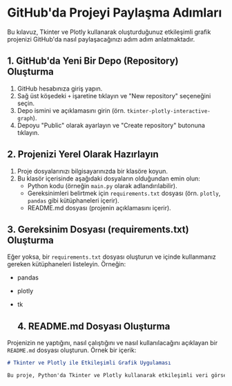 # GitHub'da Projeyi Paylaşma Adımları

Bu kılavuz, Tkinter ve Plotly kullanarak oluşturduğunuz etkileşimli grafik projenizi GitHub'da nasıl paylaşacağınızı adım adım anlatmaktadır.

## 1. GitHub'da Yeni Bir Depo (Repository) Oluşturma
1. GitHub hesabınıza giriş yapın.
2. Sağ üst köşedeki `+` işaretine tıklayın ve "New repository" seçeneğini seçin.
3. Depo ismini ve açıklamasını girin (örn. `tkinter-plotly-interactive-graph`).
4. Depoyu "Public" olarak ayarlayın ve "Create repository" butonuna tıklayın.

## 2. Projenizi Yerel Olarak Hazırlayın
1. Proje dosyalarınızı bilgisayarınızda bir klasöre koyun.
2. Bu klasör içerisinde aşağıdaki dosyaların olduğundan emin olun:
   - Python kodu (örneğin `main.py` olarak adlandırılabilir).
   - Gereksinimleri belirtmek için `requirements.txt` dosyası (örn. `plotly`, `pandas` gibi kütüphaneleri içerir).
   - README.md dosyası (projenin açıklamasını içerir).

## 3. Gereksinim Dosyası (requirements.txt) Oluşturma
Eğer yoksa, bir `requirements.txt` dosyası oluşturun ve içinde kullanmanız gereken kütüphaneleri listeleyin. Örneğin:

- pandas
- plotly
- tk

  ## 4. README.md Dosyası Oluşturma
Projenizin ne yaptığını, nasıl çalıştığını ve nasıl kullanılacağını açıklayan bir `README.md` dosyası oluşturun. Örnek bir içerik:

```markdown
# Tkinter ve Plotly ile Etkileşimli Grafik Uygulaması

Bu proje, Python'da Tkinter ve Plotly kullanarak etkileşimli veri görselleştirme yapmanızı sağlar. Tkinter arayüzü ile belirli veri aralıklarını ve özellikleri seçebilir, ardından bu seçimlere göre oluşturulan grafikleri Plotly ile tarayıcınızda görüntüleyebilirsiniz.

